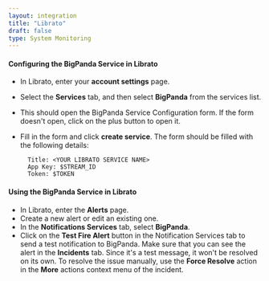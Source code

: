 ```yaml
---
layout: integration 
title: "Librato"
draft: false
type: System Monitoring
--- 
```


#### Configuring the BigPanda Service in Librato

* In Librato, enter your **account settings** page.
* Select the **Services** tab, and then select **BigPanda** from the services list.
* This should open the BigPanda Service Configuration form. If the form doesn't open, click on the plus button to open it.
* Fill in the form and click **create service**. The form should be filled with the following details:

		Title: <YOUR LIBRATO SERVICE NAME>
		App Key: $STREAM_ID
		Token: $TOKEN

<!-- section-separator -->

#### Using the BigPanda Service in Librato

* In Librato, enter the **Alerts** page.
* Create a new alert or edit an existing one.
* In the **Notifications Services** tab, select **BigPanda**.
* Click on the **Test Fire Alert** button in the Notification Services tab to send a test notification to BigPanda. Make sure that you can see the alert in the **Incidents** tab. Since it's a test message, it won't be resolved on its own. To resolve the issue manually, use the **Force Resolve** action in the **More** actions context menu of the incident.
